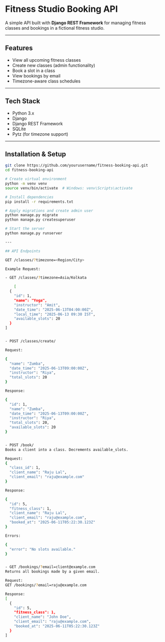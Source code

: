 # Fitness Studio Booking API

A simple API built with **Django REST Framework** for managing fitness classes and bookings in a fictional fitness studio.

---

## Features

-  View all upcoming fitness classes
-  Create new classes (admin functionality)
-  Book a slot in a class
-  View bookings by email
-  Timezone-aware class schedules

---

## Tech Stack

- Python 3.x
- Django
- Django REST Framework
- SQLite
- Pytz (for timezone support)

---

## Installation & Setup

```bash
git clone https://github.com/yourusername/fitness-booking-api.git
cd fitness-booking-api

# Create virtual environment
python -m venv venv
source venv/bin/activate  # Windows: venv\Scripts\activate

# Install dependencies
pip install -r requirements.txt

# Apply migrations and create admin user
python manage.py migrate
python manage.py createsuperuser

# Start the server
python manage.py runserver

---

## API Endpoints

GET /classes/?timezone=<Region/City>

Example Request:

- GET /classes/?timezone=Asia/Kolkata

    [
  {
    "id": 1,
    "name": "Yoga",
    "instructor": "Amit",
    "date_time": "2025-06-13T04:00:00Z",
    "local_time": "2025-06-13 09:30 IST",
    "available_slots": 20
  }
]


- POST /classes/create/

Request:

{
  "name": "Zumba",
  "date_time": "2025-06-13T09:00:00Z",
  "instructor": "Riya",
  "total_slots": 20
}

Response:

{
  "id": 1,
  "name": "Zumba",
  "date_time": "2025-06-13T09:00:00Z",
  "instructor": "Riya",
  "total_slots": 20,
  "available_slots": 20
}


- POST /book/
Books a client into a class. Decrements available_slots.

Request:
{
  "class_id": 1,
  "client_name": "Raju Lal",
  "client_email": "raju@example.com"
}

Response:

{
  "id": 5,
  "fitness_class": 1,
  "client_name": "Raju Lal",
  "client_email": "raju@example.com",
  "booked_at": "2025-06-11T05:22:30.123Z"
}

Errors:

{
  "error": "No slots available."
}


- GET /bookings/?email=client@example.com
Returns all bookings made by a given email.

Request:
GET /bookings/?email=raju@example.com

Response:
[
  {
    "id": 5,
    "fitness_class": 1,
    "client_name": "John Doe",
    "client_email": "raju@example.com",
    "booked_at": "2025-06-11T05:22:30.123Z"
  }
]
